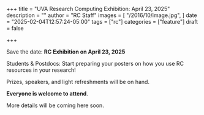 +++
title = "UVA Research Computing Exhibition: April 23, 2025"
description = ""
author = "RC Staff"
images = [
  "/2016/10/image.jpg",
]
date = "2025-02-04T12:57:24-05:00"
tags = ["rc"]
categories = ["feature"]
draft = false

+++

<img class="card-img-top" src="/images/RC_posters_image.png" alt="" style="float: right;">


Save the date: <strong>RC Exhibition on April 23, 2025</strong> 

Students & Postdocs: Start preparing your posters on how you use RC resources in your research!

Prizes, speakers, and light refreshments will be on hand. 

<strong>Everyone is welcome to attend</strong>. 

More details will be coming here soon. 




